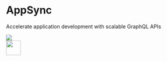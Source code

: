 ---
---

# AppSync
Accelerate application development with scalable GraphQL APIs

<img class="mt-20 h-50 mx-auto rounded shadow" src="https://seeklogo.com/images/A/aws-appsync-logo-1B6E8E9937-seeklogo.com.png" />

<div class="abs-br m-6 flex gap-2">
<img 
        src="https://cdn.freebiesupply.com/logos/large/2x/postnl-3-logo-png-transparent.png"
        height="40"
        width="40"
    >
</div>